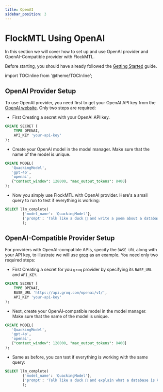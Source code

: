 ```yaml
---
title: OpenAI  
sidebar_position: 3
---
```


# FlockMTL Using OpenAI 

In this section we will cover how to set up and use OpenAI provider and OpenAI-Compatible provider with FlockMTL.

Before starting, you should have already followed the [Getting Started](/docs/getting-started) guide.

import TOCInline from '@theme/TOCInline';

<TOCInline toc={toc} />

## OpenAI Provider Setup

To use OpenAI provider, you need first to get your OpenAI API key from the [OpenAI website](https://platform.openai.com/api-keys). Only two steps are required:

- First Creating a secret with your OpenAI API key.
```sql  
CREATE SECRET (
    TYPE OPENAI,
    API_KEY 'your-api-key'
);  
```
- Create your OpenAI model in the model manager. Make sure that the name of the model is unique.
```sql
CREATE MODEL(
   'QuackingModel',
   'gpt-4o', 
   'openai', 
   {"context_window": 128000, "max_output_tokens": 8400}
);
```

- Now you simply use FlockMTL with OpenAI provider. Here's a small query to run to test if everything is working:

```sql
SELECT llm_complete(
        {'model_name': 'QuackingModel'},
        {'prompt': 'Talk like a duck 🦆 and write a poem about a database 📚'}
        );
```

## OpenAI-Compatible Provider Setup

For providers with OpenAI-compatible APIs, specify the `BASE_URL` along with your API key, to illustrate we will use [groq](https://groq.com/) as an example. You need only two required steps:

- First Creating a secret for you `groq` provider by specifying its `BASE_URL` and `API_KEY`.
```sql  
CREATE SECRET (
    TYPE OPENAI,
    BASE_URL 'https://api.groq.com/openai/v1/',
    API_KEY 'your-api-key'
);
```
- Next, create your OpenAI-compatible model in the model manager. Make sure that the name of the model is unique.
```sql
CREATE MODEL(
   'QuackingModel',
   'gpt-4o', 
   'openai', 
   {"context_window": 128000, "max_output_tokens": 8400}
);
```

- Same as before, you can test if everything is working with the same query:

```sql
SELECT llm_complete(
        {'model_name': 'QuackingModel'},
        {'prompt': 'Talk like a duck 🦆 and explain what a database is 📚'}
        );
```
